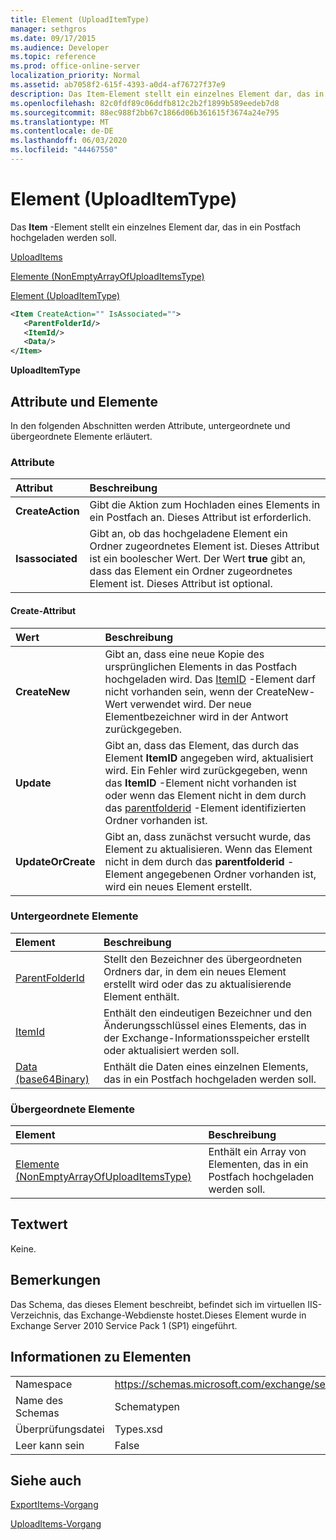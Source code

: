 ```yaml
---
title: Element (UploadItemType)
manager: sethgros
ms.date: 09/17/2015
ms.audience: Developer
ms.topic: reference
ms.prod: office-online-server
localization_priority: Normal
ms.assetid: ab7058f2-615f-4393-a0d4-af76727f37e9
description: Das Item-Element stellt ein einzelnes Element dar, das in ein Postfach hochgeladen werden soll.
ms.openlocfilehash: 82c0fdf89c06ddfb812c2b2f1899b589eedeb7d8
ms.sourcegitcommit: 88ec988f2bb67c1866d06b361615f3674a24e795
ms.translationtype: MT
ms.contentlocale: de-DE
ms.lasthandoff: 06/03/2020
ms.locfileid: "44467550"
---
```

# <a name="item-uploaditemtype"></a>Element (UploadItemType)

Das **Item** -Element stellt ein einzelnes Element dar, das in ein Postfach hochgeladen werden soll. 
  
[UploadItems](uploaditems.md)
  
[Elemente (NonEmptyArrayOfUploadItemsType)](items-nonemptyarrayofuploaditemstype.md)
  
[Element (UploadItemType)](item-uploaditemtype.md)
  
```XML
<Item CreateAction="" IsAssociated="">
   <ParentFolderId/>
   <ItemId/>
   <Data/>
</Item>
```

 **UploadItemType**
## <a name="attributes-and-elements"></a>Attribute und Elemente

In den folgenden Abschnitten werden Attribute, untergeordnete und übergeordnete Elemente erläutert.
  
### <a name="attributes"></a>Attribute

|**Attribut**|**Beschreibung**|
|:-----|:-----|
|**CreateAction** <br/> |Gibt die Aktion zum Hochladen eines Elements in ein Postfach an. Dieses Attribut ist erforderlich.  <br/> |
|**Isassociated** <br/> |Gibt an, ob das hochgeladene Element ein Ordner zugeordnetes Element ist. Dieses Attribut ist ein boolescher Wert. Der Wert **true** gibt an, dass das Element ein Ordner zugeordnetes Element ist. Dieses Attribut ist optional.  <br/> |
   
#### <a name="createaction-attribute"></a>Create-Attribut

|**Wert**|**Beschreibung**|
|:-----|:-----|
|**CreateNew** <br/> |Gibt an, dass eine neue Kopie des ursprünglichen Elements in das Postfach hochgeladen wird. Das [ItemID](itemid.md) -Element darf nicht vorhanden sein, wenn der CreateNew-Wert verwendet wird. Der neue Elementbezeichner wird in der Antwort zurückgegeben.  <br/> |
|**Update** <br/> |Gibt an, dass das Element, das durch das Element **ItemID** angegeben wird, aktualisiert wird. Ein Fehler wird zurückgegeben, wenn das **ItemID** -Element nicht vorhanden ist oder wenn das Element nicht in dem durch das [parentfolderid](parentfolderid.md) -Element identifizierten Ordner vorhanden ist.  <br/> |
|**UpdateOrCreate** <br/> |Gibt an, dass zunächst versucht wurde, das Element zu aktualisieren. Wenn das Element nicht in dem durch das **parentfolderid** -Element angegebenen Ordner vorhanden ist, wird ein neues Element erstellt.  <br/> |
   
### <a name="child-elements"></a>Untergeordnete Elemente

|**Element**|**Beschreibung**|
|:-----|:-----|
|[ParentFolderId](parentfolderid.md) <br/> |Stellt den Bezeichner des übergeordneten Ordners dar, in dem ein neues Element erstellt wird oder das zu aktualisierende Element enthält.  <br/> |
|[ItemId](itemid.md) <br/> |Enthält den eindeutigen Bezeichner und den Änderungsschlüssel eines Elements, das in der Exchange-Informationsspeicher erstellt oder aktualisiert werden soll.  <br/> |
|[Data (base64Binary)](data-base64binary.md) <br/> |Enthält die Daten eines einzelnen Elements, das in ein Postfach hochgeladen werden soll.  <br/> |
   
### <a name="parent-elements"></a>Übergeordnete Elemente

|**Element**|**Beschreibung**|
|:-----|:-----|
|[Elemente (NonEmptyArrayOfUploadItemsType)](items-nonemptyarrayofuploaditemstype.md) <br/> |Enthält ein Array von Elementen, das in ein Postfach hochgeladen werden soll.  <br/> |
   
## <a name="text-value"></a>Textwert

Keine.
  
## <a name="remarks"></a>Bemerkungen

Das Schema, das dieses Element beschreibt, befindet sich im virtuellen IIS-Verzeichnis, das Exchange-Webdienste hostet.Dieses Element wurde in Exchange Server 2010 Service Pack 1 (SP1) eingeführt.
  
## <a name="element-information"></a>Informationen zu Elementen

|||
|:-----|:-----|
|Namespace  <br/> |https://schemas.microsoft.com/exchange/services/2006/types  <br/> |
|Name des Schemas  <br/> |Schematypen  <br/> |
|Überprüfungsdatei  <br/> |Types.xsd  <br/> |
|Leer kann sein  <br/> |False  <br/> |
   
## <a name="see-also"></a>Siehe auch



[ExportItems-Vorgang](exportitems-operation.md)
  
[UploadItems-Vorgang](uploaditems-operation.md)

